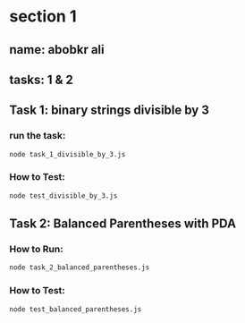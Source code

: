 # section 1
## name: abobkr ali
## tasks: 1 & 2

## Task 1: binary strings divisible by 3

### run the task:
```bash
node task_1_divisible_by_3.js
```

### How to Test:
```bash
node test_divisible_by_3.js
```

## Task 2:  Balanced Parentheses with PDA

### How to Run:
```bash
node task_2_balanced_parentheses.js
```

### How to Test:
```bash
node test_balanced_parentheses.js
```


